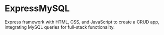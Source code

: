 # ExpressMySQL
Express framework with HTML, CSS, and JavaScript to create a CRUD app, integrating MySQL queries for full-stack functionality.
